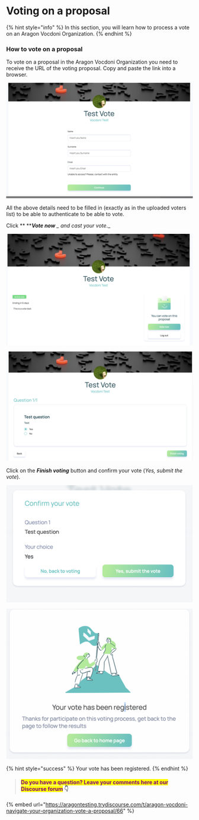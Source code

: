 # Voting on a proposal

{% hint style="info" %}
In this section, you will learn how to process a vote on an Aragon Vocdoni Organization.
{% endhint %}

### How to vote on a proposal

To vote on a proposal in the Aragon Vocdoni Organization you need to receive the URL of the voting proposal. Copy and paste the link into a browser.&#x20;

![Fill in the requested fields to authenticate](<../../../../.gitbook/assets/Schermata 2022-03-07 alle 20.41.28.png>)

All the above details need to be filled in (exactly as in the uploaded voters list) to be able to authenticate to be able to vote.

Click ** **_**Vote now** _ and cast your vote_._

![Voting page](<../../../../.gitbook/assets/Schermata 2022-03-07 alle 22.30.12.png>)

![Vote options](<../../../../.gitbook/assets/Schermata 2022-03-07 alle 22.30.29.png>)

Click on the _**Finish voting**_ button and confirm your vote (_Yes, submit the vote_).

![Final confirmation](<../../../../.gitbook/assets/Schermata 2022-03-07 alle 22.33.19.png>)

![Voting success registered](<../../../../.gitbook/assets/Schermata 2022-03-07 alle 22.35.28.png>)

{% hint style="success" %}
Your vote has been registered.
{% endhint %}



> #### <mark style="color:purple;">Do you have a question? Leave your comments here at our Discourse forum</mark> 👇

{% embed url="https://aragontesting.trydiscourse.com/t/aragon-vocdoni-navigate-your-organization-vote-a-proposal/66" %}
